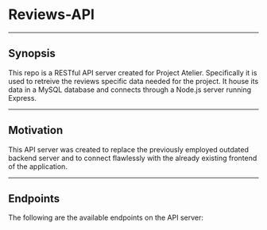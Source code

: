 # Reviews-API
---
## Synopsis

This repo is a RESTful API server created for Project Atelier. Specifically it is used to retreive the reviews specific data needed for the project. It house its data in a MySQL database and connects through a Node.js server running Express.

---
## Motivation

This API server was created to replace the previously employed outdated backend server and to connect flawlessly with the already existing frontend of the application. 

---
## Endpoints

The following are the available endpoints on the API server:

